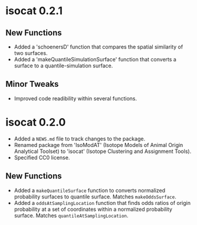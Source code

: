 # isocat 0.2.1

## New Functions
* Added a 'schoenersD' function that compares the spatial similarity of two surfaces.
* Added a 'makeQuantileSimulationSurface' function that converts a surface to a quantile-simulation surface.


## Minor Tweaks
* Improved code readibility within several functions.



# isocat 0.2.0

* Added a `NEWS.md` file to track changes to the package.
* Renamed package from 'IsoModAT' (Isotope Models of Animal Origin Analytical Toolset) to 'isocat' (Isotope Clustering and Assignment Tools). 
* Specified CC0 license.

## New Functions
* Added a `makeQuantileSurface` function to converts normalized probability surfaces to quantile surface. Matches `makeOddsSurface`.
* Added a `oddsAtSamplingLocation` function that finds odds ratios of origin probability at a set of coordinates within a normalized probability surface. Matches `quantileAtSamplingLocation`.
